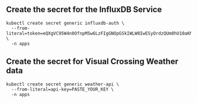 
## Create the secret for the InfluxDB Service
```
kubectl create secret generic influxdb-auth \
  --from-literal=token=eQXgVC95W4n0OfnpM5w6LzFIgGNOpGSkIWLW8IwESyOrdzQUm0hU10aKNKUovbYdZRrpA5ZgY4z6CLa08SspkA== \
  -n apps
```

## Create the secret for Visual Crossing Weather data
```
kubectl create secret generic weather-api \
  --from-literal=api-key=PASTE_YOUR_KEY \
  -n apps